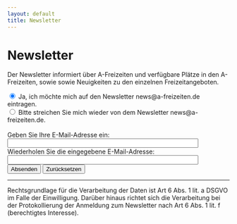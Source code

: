 ```yaml
---
layout: default
title: Newsletter
---
```


# Newsletter

Der Newsletter informiert über A-Freizeiten und verfügbare Plätze in den A-Freizeiten, sowie sowie Neuigkeiten zu den
einzelnen Freizeitangeboten.

<form action="https://kundenserver.de/cgi-bin/mailinglist.cgi" method="POST" target="_blank">
  <input checked name="subscribe_r" type="radio" value="subscribe">
  Ja, ich möchte mich auf den Newsletter news@a-freizeiten.de eintragen.
  <br />
  <input name="subscribe_r" type="radio" value="unsubscribe">
  Bitte streichen Sie mich wieder von dem Newsletter news@a-freizeiten.de.
  <br /><br />
  Geben Sie Ihre E-Mail-Adresse ein:
  <br />
  <input maxlength="51" name="mailaccount_r" size="51" type="text">
  <br />
  Wiederholen Sie die eingegebene E-Mail-Adresse:
  <br />
  <input maxlength="51" name="mailaccount2_r" size="51" type="text">
  <br />
  <input type="SUBMIT" value="Absenden"> <input type="RESET" value="Zurücksetzen">
  <hr />
  <input name="FBMLNAME" type="hidden" value="news@a-freizeiten.de">
  <input name="FBLANG" type="hidden" value="de">
  <input name="FBURLERROR_L" type="hidden" value="https://kundenserver.de/mailinglist/error.de.html">
  <input name="FBURLSUBSCRIBE_L" type="hidden" value="https://kundenserver.de/mailinglist/subscribe.de.html">
  <input name="FBURLUNSUBSCRIBE_L" type="hidden" value="https://kundenserver.de/mailinglist/unsubscribe.de.html">
  <input name="FBURLINVALID_L" type="hidden" value="https://kundenserver.de/mailinglist/invalid.de.html">
</form>

Rechtsgrundlage für die Verarbeitung der Daten ist Art 6 Abs. 1 lit. a DSGVO im Falle der Einwilligung. 
Darüber hinaus richtet sich die Verarbeitung bei der Protokollierung der Anmeldung zum Newsletter nach 
Art 6 Abs. 1 lit. f (berechtigtes Interesse).
